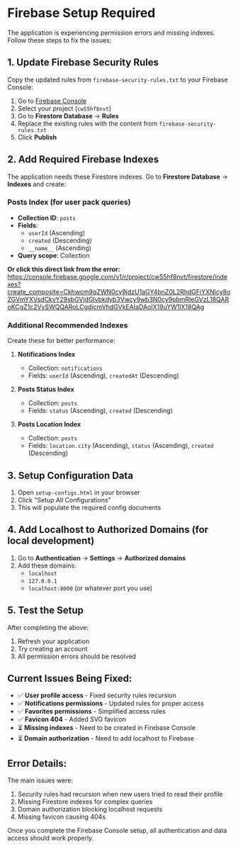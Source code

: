 # Firebase Setup Required

The application is experiencing permission errors and missing indexes. Follow these steps to fix the issues:

## 1. Update Firebase Security Rules

Copy the updated rules from `firebase-security-rules.txt` to your Firebase Console:

1. Go to [Firebase Console](https://console.firebase.google.com)
2. Select your project (`cw55hf8nvt`)
3. Go to **Firestore Database** → **Rules**
4. Replace the existing rules with the content from `firebase-security-rules.txt`
5. Click **Publish**

## 2. Add Required Firebase Indexes

The application needs these Firestore indexes. Go to **Firestore Database** → **Indexes** and create:

### Posts Index (for user pack queries)
- **Collection ID**: `posts`
- **Fields**:
  - `userId` (Ascending)
  - `created` (Descending)
  - `__name__` (Ascending)
- **Query scope**: Collection

**Or click this direct link from the error:**
https://console.firebase.google.com/v1/r/project/cw55hf8nvt/firestore/indexes?create_composite=Ckhwcm9qZWN0cy9jdzU1aGY4bnZ0L2RhdGFiYXNlcy8oZGVmYXVsdCkvY29sbGVjdGlvbkdyb3Vwcy9wb3N0cy9pbmRleGVzL18QARoKCgZ1c2VySWQQARoLCgdjcmVhdGVkEAIaDAoIX19uYW1lX18QAg

### Additional Recommended Indexes
Create these for better performance:

1. **Notifications Index**
   - Collection: `notifications`
   - Fields: `userId` (Ascending), `createdAt` (Descending)

2. **Posts Status Index** 
   - Collection: `posts`
   - Fields: `status` (Ascending), `created` (Descending)

3. **Posts Location Index**
   - Collection: `posts` 
   - Fields: `location.city` (Ascending), `status` (Ascending), `created` (Descending)

## 3. Setup Configuration Data

1. Open `setup-configs.html` in your browser
2. Click "Setup All Configurations" 
3. This will populate the required config documents

## 4. Add Localhost to Authorized Domains (for local development)

1. Go to **Authentication** → **Settings** → **Authorized domains**
2. Add these domains:
   - `localhost`
   - `127.0.0.1` 
   - `localhost:8000` (or whatever port you use)

## 5. Test the Setup

After completing the above:
1. Refresh your application
2. Try creating an account
3. All permission errors should be resolved

## Current Issues Being Fixed:

- ✅ **User profile access** - Fixed security rules recursion
- ✅ **Notifications permissions** - Updated rules for proper access
- ✅ **Favorites permissions** - Simplified access rules  
- ✅ **Favicon 404** - Added SVG favicon
- ⏳ **Missing indexes** - Need to be created in Firebase Console
- ⏳ **Domain authorization** - Need to add localhost to Firebase

## Error Details:

The main issues were:
1. Security rules had recursion when new users tried to read their profile
2. Missing Firestore indexes for complex queries
3. Domain authorization blocking localhost requests
4. Missing favicon causing 404s

Once you complete the Firebase Console setup, all authentication and data access should work properly.